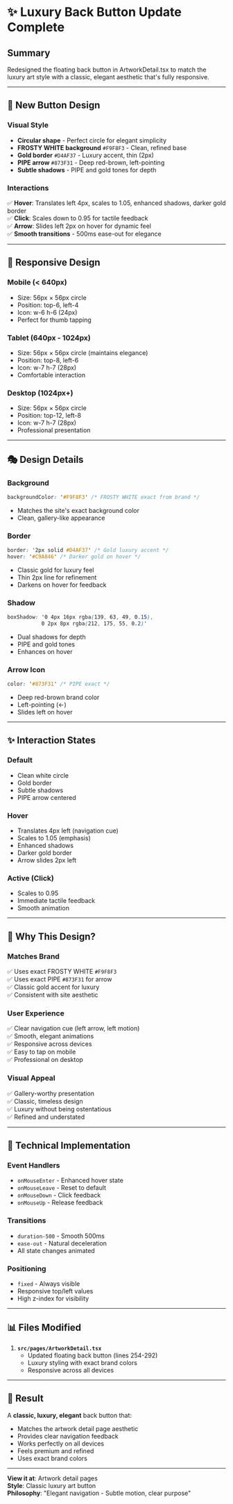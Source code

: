 # ✨ Luxury Back Button Update Complete

## Summary
Redesigned the floating back button in ArtworkDetail.tsx to match the luxury art style with a classic, elegant aesthetic that's fully responsive.

---

## 🎨 New Button Design

### Visual Style
- **Circular shape** - Perfect circle for elegant simplicity
- **FROSTY WHITE background** `#F9F8F3` - Clean, refined base
- **Gold border** `#D4AF37` - Luxury accent, thin (2px)
- **PIPE arrow** `#873F31` - Deep red-brown, left-pointing
- **Subtle shadows** - PIPE and gold tones for depth

### Interactions
✅ **Hover**: Translates left 4px, scales to 1.05, enhanced shadows, darker gold border  
✅ **Click**: Scales down to 0.95 for tactile feedback  
✅ **Arrow**: Slides left 2px on hover for dynamic feel  
✅ **Smooth transitions** - 500ms ease-out for elegance

---

## 📱 Responsive Design

### Mobile (< 640px)
- Size: 56px × 56px circle
- Position: top-6, left-4
- Icon: w-6 h-6 (24px)
- Perfect for thumb tapping

### Tablet (640px - 1024px)
- Size: 56px × 56px circle (maintains elegance)
- Position: top-8, left-6
- Icon: w-7 h-7 (28px)
- Comfortable interaction

### Desktop (1024px+)
- Size: 56px × 56px circle
- Position: top-12, left-8
- Icon: w-7 h-7 (28px)
- Professional presentation

---

## 🎭 Design Details

### Background
```css
backgroundColor: '#F9F8F3' /* FROSTY WHITE exact from brand */
```
- Matches the site's exact background color
- Clean, gallery-like appearance

### Border
```css
border: '2px solid #D4AF37' /* Gold luxury accent */
hover: '#C9A846' /* Darker gold on hover */
```
- Classic gold for luxury feel
- Thin 2px line for refinement
- Darkens on hover for feedback

### Shadow
```css
boxShadow: '0 4px 16px rgba(139, 63, 49, 0.15), 
           0 2px 8px rgba(212, 175, 55, 0.2)'
```
- Dual shadows for depth
- PIPE and gold tones
- Enhances on hover

### Arrow Icon
```css
color: '#873F31' /* PIPE exact */
```
- Deep red-brown brand color
- Left-pointing (←)
- Slides left on hover

---

## ✨ Interaction States

### Default
- Clean white circle
- Gold border
- Subtle shadows
- PIPE arrow centered

### Hover
- Translates 4px left (navigation cue)
- Scales to 1.05 (emphasis)
- Enhanced shadows
- Darker gold border
- Arrow slides 2px left

### Active (Click)
- Scales to 0.95
- Immediate tactile feedback
- Smooth animation

---

## 🌟 Why This Design?

### Matches Brand
✅ Uses exact FROSTY WHITE `#F9F8F3`  
✅ Uses exact PIPE `#873F31` for arrow  
✅ Classic gold accent for luxury  
✅ Consistent with site aesthetic

### User Experience
✅ Clear navigation cue (left arrow, left motion)  
✅ Smooth, elegant animations  
✅ Responsive across devices  
✅ Easy to tap on mobile  
✅ Professional on desktop

### Visual Appeal
✅ Gallery-worthy presentation  
✅ Classic, timeless design  
✅ Luxury without being ostentatious  
✅ Refined and understated

---

## 🚀 Technical Implementation

### Event Handlers
- `onMouseEnter` - Enhanced hover state
- `onMouseLeave` - Reset to default
- `onMouseDown` - Click feedback
- `onMouseUp` - Release feedback

### Transitions
- `duration-500` - Smooth 500ms
- `ease-out` - Natural deceleration
- All state changes animated

### Positioning
- `fixed` - Always visible
- Responsive top/left values
- High z-index for visibility

---

## 📊 Files Modified

1. **`src/pages/ArtworkDetail.tsx`**
   - Updated floating back button (lines 254-292)
   - Luxury styling with exact brand colors
   - Responsive across all devices

---

## 🎨 Result

A **classic, luxury, elegant** back button that:
- Matches the artwork detail page aesthetic
- Provides clear navigation feedback
- Works perfectly on all devices
- Feels premium and refined
- Uses exact brand colors

---

**View it at**: Artwork detail pages  
**Style**: Classic luxury art button  
**Philosophy**: "Elegant navigation - Subtle motion, clear purpose"


